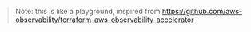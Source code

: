 > Note: this is like a playground, inspired from https://github.com/aws-observability/terraform-aws-observability-accelerator